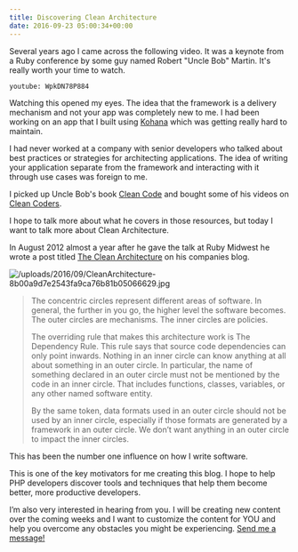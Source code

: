 ```yaml
---
title: Discovering Clean Architecture
date: 2016-09-23 05:00:34+00:00
---
```


Several years ago I came across the following video. It was a keynote from a Ruby conference by some guy named Robert "Uncle Bob" Martin. It's really worth your time to watch.

`youtube: WpkDN78P884`

Watching this opened my eyes. The idea that the framework is a delivery mechanism and not your app was completely new to me. I had been working on an app that I built using [Kohana](https://kohanaframework.org/) which was getting really hard to maintain.

I had never worked at a company with senior developers who talked about best practices or strategies for architecting applications. The idea of writing your application separate from the framework and interacting with it through use cases was foreign to me.

I picked up Uncle Bob's book [Clean Code](http://amzn.to/2coMG2i) and bought some of his videos on [Clean Coders](https://cleancoders.com/).

I hope to talk more about what he covers in those resources, but today I want to talk more about Clean Architecture.

In August 2012 almost a year after he gave the talk at Ruby Midwest he wrote a post titled [The Clean Architecture](https://8thlight.com/blog/uncle-bob/2012/08/13/the-clean-architecture.html) on his companies blog.

![/uploads/2016/09/CleanArchitecture-8b00a9d7e2543fa9ca76b81b05066629.jpg](/uploads/2016/09/CleanArchitecture-8b00a9d7e2543fa9ca76b81b05066629.jpg)

> The concentric circles represent different areas of software. In general, the further in you go, the higher level the software becomes. The outer circles are mechanisms. The inner circles are policies.
>
> The overriding rule that makes this architecture work is The Dependency Rule. This rule says that source code dependencies can only point inwards. Nothing in an inner circle can know anything at all about something in an outer circle. In particular, the name of something declared in an outer circle must not be mentioned by the code in an inner circle. That includes functions, classes, variables, or any other named software entity.
>
> By the same token, data formats used in an outer circle should not be used by an inner circle, especially if those formats are generated by a framework in an outer circle. We don’t want anything in an outer circle to impact the inner circles.

This has been the number one influence on how I write software.

This is one of the key motivators for me creating this blog. I hope to help PHP developers discover tools and techniques that help them become better, more productive developers.

I’m also very interested in hearing from you. I will be creating new content over the coming weeks and I want to customize the content for YOU and help you overcome any obstacles you might be experiencing. [Send me a message!](/contact-andrew/)
